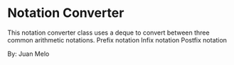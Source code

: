# Notation Converter

This notation converter class uses a deque to convert between three common arithmetic notations.
  Prefix notation
  Infix notation
  Postfix notation
  
 By: Juan Melo
